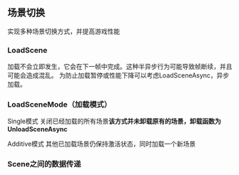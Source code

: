 ## 场景切换
实现多种场景切换方式，并提高游戏性能
### LoadScene
加载不会立即发生，它会在下一帧中完成。这种半异步行为可能导致帧断续，并且可能会造成混乱。
为防止加载暂停或性能下降可以考虑LoadSceneAsync，异步加载。
### LoadSceneMode（加载模式）
Single模式 关闭已经加载的所有场景**该方式并未卸载原有的场景，卸载函数为UnloadSceneAsync**

Additive模式 其他已加载场景仍保持激活状态，同时加载一个新场景

### Scene之间的数据传递